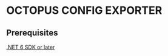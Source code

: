 # OCTOPUS CONFIG EXPORTER

## Prerequisites

[.NET 6 SDK or later](https://www.microsoft.com/net/download)
